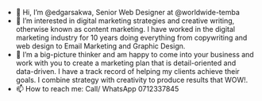 - 👋 Hi, I’m @edgarsakwa, Senior Web Designer at @worldwide-temba
- 👀 I’m interested in digital marketing strategies and creative writing, otherwise known as content marketing. I have worked in the digital marketing industry for 10 years doing everything from copywriting and web design to Email Marketing and Graphic Design.
- 🌱 I’m a big-picture thinker and am happy to come into your business and work with you to create a marketing plan that is detail-oriented and data-driven. I have a track record of helping my clients achieve their goals. I combine strategy with creativity to produce results that WOW!.
- 📫 How to reach me: Call/ WhatsApp 0712337845

<!---
edgarsakwa/edgarsakwa is a ✨ special ✨ repository because its `README.md` (this file) appears on your GitHub profile.
You can click the Preview link to take a look at your changes.
--->
